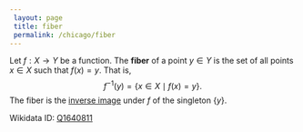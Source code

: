 ```yaml
---
 layout: page
 title: fiber
 permalink: /chicago/fiber
---
```

Let $f:X\to Y$ be a function. The **fiber** of a point $y\in Y$ is the set of all points $x\in X$ such that $f(x) = y$. That is, $$f^{-1}(y) = \{x\in X\mid f(x) = y\}.$$ The fiber is the [inverse image](https://mathgloss.github.io/MathGloss/chicago/inverse_image) under $f$ of the singleton $\{y\}$.

Wikidata ID: [Q1640811](https://www.wikidata.org/wiki/Q1640811)